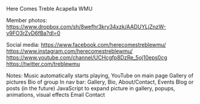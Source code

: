 Here Comes Treble Acapella WMU

Member photos:
https://www.dropbox.com/sh/8wefhr3kry34xzk/AADUYLjZnzW-v9FO3rZvD6fBa?dl=0

Social media:
https://www.facebook.com/herecomestreblewmu/
https://www.instagram.com/herecomestreblewmu/
https://www.youtube.com/channel/UCHcgfp8DzRe_5oj10eps0cg
https://twitter.com/treblewmu

Notes:
  Music automatically starts playing, YouTube on main page
  Gallery of pictures
  Bio of group
  In nav bar: Gallery, Bio, About/Contact, Events
  Blog or posts (in the future)
  JavaScript to expand picture in gallery, popups, animations, visual effects
  Email Contact
